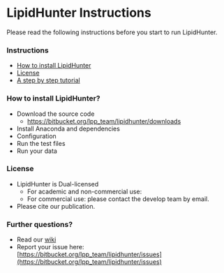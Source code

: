 # LipidHunter Instructions #

Please read the following instructions before you start to run LipidHunter.

### Instructions ###

* [How to install LipidHunter](#markdown-header-how-to-install-lipidhunter)
* [License](#markdown-header-license)
* [A step by step tutorial](https://bitbucket.org/lpp_team/lipidhunter/wiki/Home)

### How to install LipidHunter? ###

* Download the source code
    + https://bitbucket.org/lpp_team/lipidhunter/downloads
* Install Anaconda and dependencies
* Configuration
* Run the test files
* Run your data

### License ###

+ LipidHunter is Dual-licensed
    * For academic and non-commercial use:
    * For commercial use: please contact the develop team by email.
+ Please cite our publication. 

### Further questions? ###

* Read our [wiki](https://bitbucket.org/lpp_team/lipidhunter/wiki/Home)
* Report your issue here: [https://bitbucket.org/lpp_team/lipidhunter/issues](https://bitbucket.org/lpp_team/lipidhunter/issues)